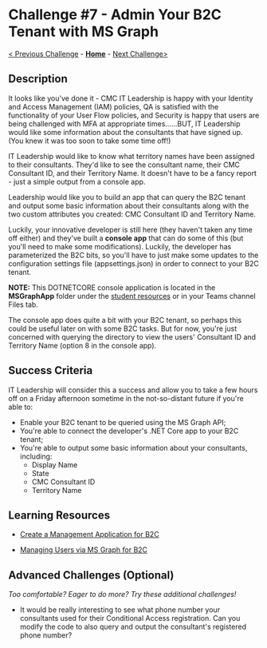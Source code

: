 # Challenge \#7 - Admin Your B2C Tenant with MS Graph

[< Previous Challenge](./06-conditional-access.md) - **[Home](../README.md)** - [Next Challenge>](./08-prepare-ief.md)

## Description

It looks like you've done it - CMC IT Leadership is happy with your Identity and Access Management (IAM) policies, QA is satisfied with the functionality of your User Flow policies, and Security is happy that users are being challenged with MFA at appropriate times......BUT, IT Leadership would like some information about the consultants that have signed up. (You knew it was too soon to take some time off!)

IT Leadership would like to know what territory names have been assigned to their consultants. They'd like to see the consultant name, their CMC Consultant ID, and their Territory Name. It doesn't have to be a fancy report - just a simple output from a console app.

Leadership would like you to build an app that can query the B2C tenant and output some basic information about their consultants along with the two custom attributes you created: CMC Consultant ID and Territory Name.

Luckily, your innovative developer is still here (they haven't taken any time off either) and they've built a **console app** that can do some of this (but you'll need to make some modifications). Luckily, the developer has parameterized the B2C bits, so you'll have to just make some updates to the configuration settings file (appsettings.json) in order to connect to your B2C tenant.

**NOTE:** This DOTNETCORE console application is located in the **MSGraphApp** folder under the [student resources](Resources/MSGraphApp) or in your Teams channel Files tab.

The console app does quite a bit with your B2C tenant, so perhaps this could be useful later on with some B2C tasks. But for now, you're just concerned with querying the directory to view the users' Consultant ID and Territory Name (option 8 in the console app).
## Success Criteria

IT Leadership will consider this a success and allow you to take a few hours off on a Friday afternoon sometime in the not-so-distant future if you're able to:

- Enable your B2C tenant to be queried using the MS Graph API;
- You're able to connect the developer's .NET Core app to your B2C tenant;
- You're able to output some basic information about your consultants, including:
  - Display Name
  - State
  - CMC Consultant ID
  - Territory Name

## Learning Resources

- [Create a Management Application for B2C](https://docs.microsoft.com/en-us/azure/active-directory-b2c/microsoft-graph-get-started?tabs=app-reg-ga)

- [Managing Users via MS Graph for B2C](https://docs.microsoft.com/en-us/azure/active-directory-b2c/manage-user-accounts-graph-api)

## Advanced Challenges (Optional)

_Too comfortable? Eager to do more? Try these additional challenges!_

- It would be really interesting to see what phone number your consultants used for their Conditional Access registration. Can you modify the code to also query and output the consultant's registered phone number?
